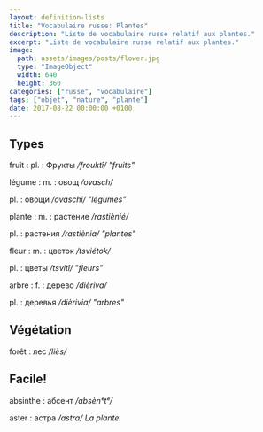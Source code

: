 ```yaml
---
layout: definition-lists
title: "Vocabulaire russe: Plantes"
description: "Liste de vocabulaire russe relatif aux plantes."
excerpt: "Liste de vocabulaire russe relatif aux plantes."
image:
  path: assets/images/posts/flower.jpg
  type: "ImageObject"
  width: 640
  height: 360
categories: ["russe", "vocabulaire"]
tags: ["objet", "nature", "plante"]
date: 2017-08-22 00:00:00 +0100
---
```


## Types

fruit
: pl.
  : Фрукты
  */frouktî/ "fruits"*

légume
: m.
  : овощ
  */ovasch/*

  pl.
  : овощи
  */ovaschi/ "légumes"*

plante
: m.
  : растение
  */rastiènié/*

  pl.
  : растения
  */rastiènia/ "plantes"*

fleur
: m.
  : цветок
  */tsviétok/*

  pl.
  : цветы
  */tsvitî/ "fleurs"*

arbre
: f.
  : дерево
  */dièriva/*

  pl.
  : деревья
  */dièrivia/ "arbres"*


## Végétation

forêt
: лес
*/liès/*


## Facile!

absinthe
: абсент
*/absènᵉtᵉ/*

aster
: астра
*/astra/ La plante.*
